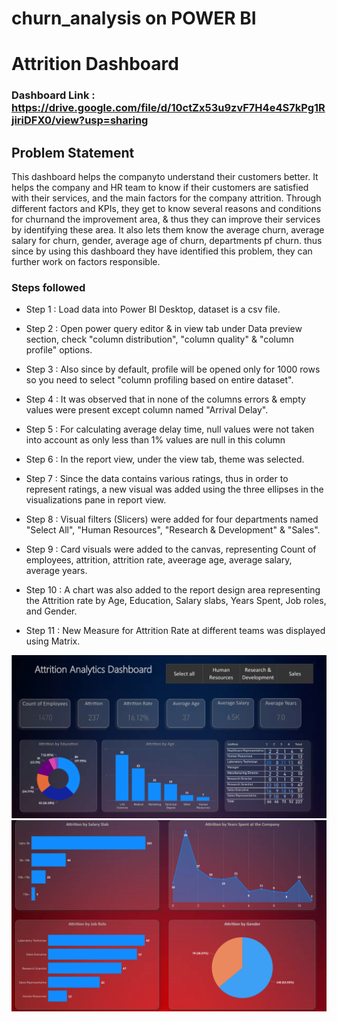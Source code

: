 # churn_analysis on POWER BI

# Attrition Dashboard

### Dashboard Link : https://drive.google.com/file/d/10ctZx53u9zvF7H4e4S7kPg1RjiriDFX0/view?usp=sharing

## Problem Statement

This dashboard helps the companyto  understand their customers better. It helps the company and HR team to  know if their customers are satisfied with their services, and the main factors for the company attrition. Through different factors and KPIs, they get to know several reasons and conditions for churnand the improvement area, & thus they can improve their services by identifying these area. It also lets them know the average churn, average salary for churn, gender, average age of churn, departments pf churn. thus since by using this dashboard they have identified this problem, they can further work on factors responsible.




### Steps followed 

- Step 1 : Load data into Power BI Desktop, dataset is a csv file.

- Step 2 : Open power query editor & in view tab under Data preview section, check "column distribution", "column quality" & "column profile" options.

- Step 3 : Also since by default, profile will be opened only for 1000 rows so you need to select "column profiling based on entire dataset".

- Step 4 : It was observed that in none of the columns errors & empty values were present except column named "Arrival Delay".

- Step 5 : For calculating average delay time, null values were not taken into account as only less than 1% values are null in this column 

- Step 6 : In the report view, under the view tab, theme was selected.

- Step 7 : Since the data contains various ratings, thus in order to represent ratings, a new visual was added using the three ellipses in the visualizations pane in report view. 

- Step 8 : Visual filters (Slicers) were added for four departments named "Select All", "Human Resources", "Research & Development" & "Sales".

- Step 9 : Card visuals were added to the canvas, representing Count of employees, attrition, attrition rate, aveerage age, average salary, average years.     
  
- Step 10 : A chart was also added to the report design area representing the Attrition rate by Age, Education, Salary slabs, Years Spent, Job roles, and Gender.

- Step 11 : New Measure for Attrition Rate at different teams was displayed using Matrix.

  

<img src="SS/powerbi1.png">
<img src="SS/powerbi2.png">



